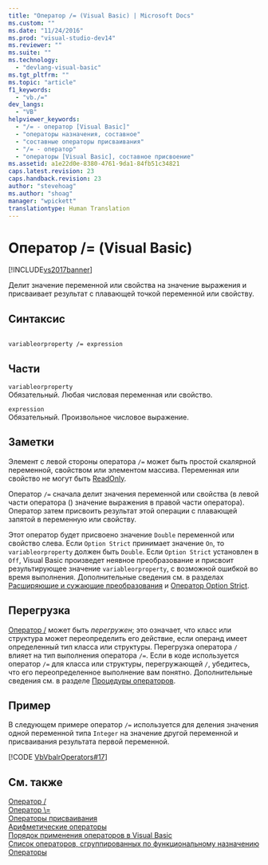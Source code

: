 ```yaml
---
title: "Оператор /= (Visual Basic) | Microsoft Docs"
ms.custom: ""
ms.date: "11/24/2016"
ms.prod: "visual-studio-dev14"
ms.reviewer: ""
ms.suite: ""
ms.technology: 
  - "devlang-visual-basic"
ms.tgt_pltfrm: ""
ms.topic: "article"
f1_keywords: 
  - "vb./="
dev_langs: 
  - "VB"
helpviewer_keywords: 
  - "/= - оператор [Visual Basic]"
  - "операторы назначения, составное"
  - "составные операторы присваивания"
  - "/= - оператор"
  - "операторы [Visual Basic], составное присвоение"
ms.assetid: a1e22d0e-8380-4761-9da1-84fb51c34821
caps.latest.revision: 23
caps.handback.revision: 23
author: "stevehoag"
ms.author: "shoag"
manager: "wpickett"
translationtype: Human Translation
---
```

# Оператор /= (Visual Basic)
[!INCLUDE[vs2017banner](../../../csharp/includes/vs2017banner.md)]

Делит значение переменной или свойства на значение выражения и присваивает результат с плавающей точкой переменной или свойству.  
  
## Синтаксис  
  
```  
  
variableorproperty /= expression  
```  
  
## Части  
 `variableorproperty`  
 Обязательный.  Любая числовая переменная или свойство.  
  
 `expression`  
 Обязательный.  Произвольное числовое выражение.  
  
## Заметки  
 Элемент с левой стороны оператора `/=` может быть простой скалярной переменной, свойством или элементом массива.  Переменная или свойство не могут быть [ReadOnly](../../../visual-basic/language-reference/modifiers/readonly.md).  
  
 Оператор `/=` сначала делит значения переменной или свойства \(в левой части оператора \(\) значение выражения в правой части оператора\).  Оператор затем присвоить результат этой операции с плавающей запятой в переменную или свойству.  
  
 Этот оператор будет присвоено значение `Double` переменной или свойство слева.  Если `Option Strict` принимает значение `On`, то `variableorproperty` должен быть `Double`.  Если `Option Strict` установлен в `Off`, Visual Basic произведет неявное преобразование и присвоит результирующее значение `variableorproperty`, с возможной ошибкой во время выполнения.  Дополнительные сведения см. в разделах [Расширяющие и сужающие преобразования](../../../visual-basic/programming-guide/language-features/data-types/widening-and-narrowing-conversions.md) и [Оператор Option Strict](../../../visual-basic/language-reference/statements/option-strict-statement.md).  
  
## Перегрузка  
 [Оператор \/](../../../visual-basic/language-reference/operators/floating-point-division-operator.md) может быть *перегружен*; это означает, что класс или структура может переопределить его действие, если операнд имеет определенный тип класса или структуры.  Перегрузка оператора `/` влияет на тип выполнения оператора `/=`.  Если в коде используется оператор `/=` для класса или структуры, перегружающей `/`, убедитесь, что его переопределенное выполнение вам понятно.  Дополнительные сведения см. в разделе [Процедуры операторов](../../../visual-basic/programming-guide/language-features/procedures/operator-procedures.md).  
  
## Пример  
 В следующем примере оператор `/=` используется для деления значения одной переменной типа `Integer` на значение другой переменной и присваивания результата первой переменной.  
  
 [!CODE [VbVbalrOperators#17](../CodeSnippet/VS_Snippets_VBCSharp/VbVbalrOperators#17)]  
  
## См. также  
 [Оператор \/](../../../visual-basic/language-reference/operators/floating-point-division-operator.md)   
 [Оператор \\\=](../../../visual-basic/language-reference/operators/subtraction-assignment-operator.md)   
 [Операторы присваивания](../../../visual-basic/language-reference/operators/assignment-operators.md)   
 [Арифметические операторы](../../../visual-basic/language-reference/operators/arithmetic-operators.md)   
 [Порядок применения операторов в Visual Basic](../../../visual-basic/language-reference/operators/operator-precedence.md)   
 [Список операторов, сгруппированных по функциональному назначению](../../../visual-basic/language-reference/operators/operators-listed-by-functionality.md)   
 [Операторы](../../../visual-basic/programming-guide/language-features/statements.md)
